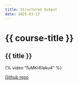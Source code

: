 ```yaml
---
title: Structured Output
date: 2025-03-17
---
```


# {{ course-title }}

## {{ title }}

{% video "fuMKrKlaku4" %}

[Github repo](https://github.com/siewers32/structured_output)